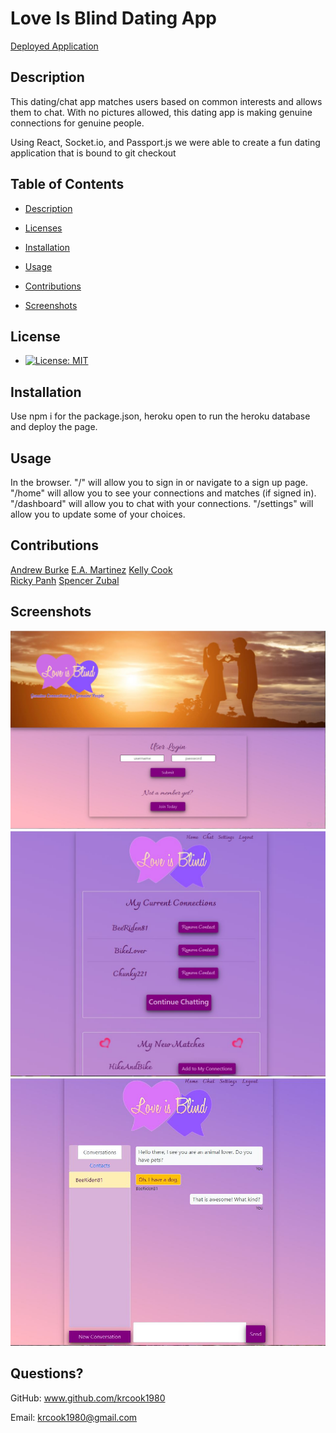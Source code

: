 
  
  # Love Is Blind Dating App
  [Deployed Application](https://learn-to-deploy-krc.herokuapp.com/)
  
  ## Description

  This dating/chat app matches users based on common interests and allows them to chat. With no pictures allowed, this dating app is making genuine connections for genuine people.

  Using React, Socket.io, and Passport.js we were able to create a fun dating application that is bound to git checkout

  
  ## Table of Contents
 
  * [Description](#description)

  * [Licenses](#licenses)  

  * [Installation](#installation)  

  * [Usage](#usage)  
  
  * [Contributions](#contributions)

  * [Screenshots](#screenshots)
  
  ## License
  
  * [![License: MIT](https://img.shields.io/badge/License-MIT-yellow.svg)](https://opensource.org/licenses/MIT)
  
  
  ## Installation
    
  Use npm i for the package.json, heroku open to run the heroku database and deploy the page.
  
  ## Usage 
   
  In the browser. "/" will allow you to sign in or navigate to a sign up page. "/home" will allow you to see your connections and matches (if signed in). "/dashboard" will allow you to chat with your connections. "/settings" will allow you to update some of your choices.
  
  
  ## Contributions
    
  [Andrew Burke](https://github.com/AndrewBurke87)
  [E.A. Martinez](https://github.com/E-Martinez77)
  [Kelly Cook](https://github.com/krcook1980)  
  [Ricky Panh](https://github.com/basedricky)
  [Spencer Zubal](https://github.com/szubal311)
   
  
  ## Screenshots

  ![Screenshot](https://github.com/krcook1980/herokuIssue/blob/master/client/src/assets/scrLogin.JPG?raw=true)
  ![Screenshot](https://github.com/krcook1980/herokuIssue/blob/master/client/src/assets/scrHome.JPG?raw=true)
  ![Screenshot](https://github.com/krcook1980/herokuIssue/blob/master/client/src/assets/scrChat.JPG?raw=true)

  ## Questions?
   
  GitHub: www.github.com/krcook1980
    
  Email: krcook1980@gmail.com
  
